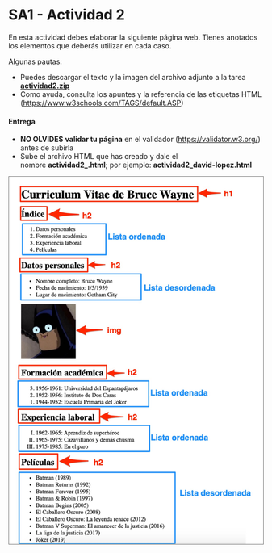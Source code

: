 # SA1 - Actividad 2

En esta actividad debes elaborar la siguiente página web. Tienes anotados los elementos que deberás utilizar en cada caso.

Algunas pautas:

*   Puedes descargar el texto y la imagen del archivo adjunto a la tarea [**actividad2.zip**](./actividad2.zip)
*   Como ayuda, consulta los apuntes y la referencia de las etiquetas HTML (https://www.w3schools.com/TAGS/default.ASP)

#### **Entrega**

*   **NO OLVIDES** **validar tu página** en el validador (https://validator.w3.org/) antes de subirla
*   Sube el archivo HTML que has creado y dale el nombre **actividad2_<tu-nombre>.html**; por ejemplo: **actividad2_david-lopez.html**

<img src="./actividad2.jpg" alt="Actividad Listas" style="border: 1px solid  gray;">